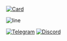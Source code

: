 [![Card](https://github-readme-stats.vercel.app/api/pin?username=lowl1f3&repo=Stuff&show_owner=true&bg_color=22272E&text_color=9F9F9F&title_color=9F9F9F&icon_color=9F9F9F)](https://github.com/lowl1f3/Stuff)

![line](https://capsule-render.vercel.app/api?type=rect&color=gradient&height=1)

[![Telegram](https://img.shields.io/badge/Telegram-blue?style=flat-square&logo=Telegram)](https://t.me/lowlif3)
[![Discord](https://img.shields.io/badge/discord-7289da?style=flat-square&logo=Discord)](https://discord.com/users/330825971835863042)
